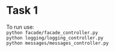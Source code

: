 # Task 1
To run use:  
```python facade/facade_controller.py```  
```python logging/logging_controller.py```  
```python messages/messages_controller.py```  